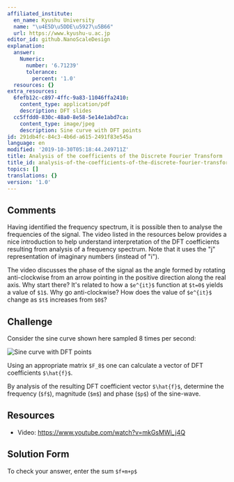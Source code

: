 ```yaml
---
affiliated_institute:
  en_name: Kyushu University
  name: "\u4E5D\u5DDE\u5927\u5B66"
  url: https://www.kyushu-u.ac.jp
editor_id: github.NanoScaleDesign
explanation:
  answer:
    Numeric:
      number: '6.71239'
      tolerance:
        percent: '1.0'
  resources: {}
extra_resources:
  6fefb12c-c897-4ffc-9a83-11046ffa2410:
    content_type: application/pdf
    description: DFT slides
  cc5ffdd0-830c-48a0-8e58-5e14e1abd7ca:
    content_type: image/jpeg
    description: Sine curve with DFT points
id: 291db4fc-84c3-4b6d-a615-2491f83e545a
language: en
modified: '2019-10-30T05:18:44.249711Z'
title: Analysis of the coefficients of the Discrete Fourier Transform
title_id: analysis-of-the-coefficients-of-the-discrete-fourier-transform
topics: []
translations: {}
version: '1.0'
---
```


## Comments
Having identified the frequency spectrum, it is possible then to analyse the frequencies of the signal. The video listed in the resources below provides a nice introduction to help understand interpretation of the DFT coefficients resulting from analysis of a frequency spectrum. Note that it uses the "j" representation of imaginary numbers (instead of "i").

The video discusses the phase of the signal as the angle formed by rotating anti-clockwise from an arrow pointing in the positive direction along the real axis. Why start there? It's related to how a `$e^{it}$` function at `$t=0$` yields a value of `$1$`. Why go anti-clockwise? How does the value of `$e^{it}$` change as `$t$` increases from `$0$`?



## Challenge
Consider the sine curve shown here sampled 8 times per second:

![Sine curve with DFT points](/api/v0/teachers/github.NanoScaleDesign/resources/public/cc5ffdd0-830c-48a0-8e58-5e14e1abd7ca.jpeg/cc5ffdd0-830c-48a0-8e58-5e14e1abd7ca.jpeg)

Using an appropriate matrix `$F_8$` one can calculate a vector of DFT coefficients `$\hat{f}$`.

By analysis of the resulting DFT coefficient vector `$\hat{f}$`, determine the frequency (`$f$`), magnitude (`$m$`) and phase (`$p$`) of the sine-wave.


## Resources

- Video: https://www.youtube.com/watch?v=mkGsMWi_j4Q

## Solution Form
To check your answer, enter the sum `$f+m+p$`
